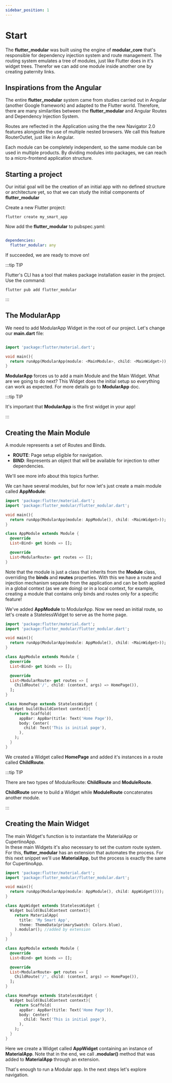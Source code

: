 ```yaml
---
sidebar_position: 1
---
```


# Start

The **flutter_modular** was built using the engine of **modular_core** that's responsible for dependency injection system and route management. The routing system emulates a tree of modules, just like Flutter does in it's widget trees. Therefor we can add one module inside another one by creating paternity links.

## Inspirations from the Angular

The entire **flutter_modular** system came from studies carried out in Angular (another Google framework) and adapted to the Flutter world. Therefore, there are many similarities between the **flutter_modular** and Angular Routes and Dependency Injection System.

Routes are reflected in the Application using the the new Navigator 2.0 features alongside the use of multiple nested browsers. We call this feature RouterOutlet, just like in Angular.

Each module can be completely independent, so the same module can be used in multiple products. By dividing modules into packages, we can reach to a micro-frontend application structure.


## Starting a project

Our initial goal will be the creation of an initial app with no defined structure or architecture yet, so that we can study the initial components of **flutter_modular**

Create a new Flutter project:
```
flutter create my_smart_app
```

Now add the **flutter_modular** to pubspec.yaml:
```yaml

dependencies:
  flutter_modular: any

```

If succeeded, we are ready to move on!

:::tip TIP

Flutter's CLI has a tool that makes package installation easier in the project. Use the command:

`flutter pub add flutter_modular`

:::

## The ModularApp

We need to add ModularApp Widget in the root of our project. Let's change our **main.dart** file:

```dart title="lib/main.dart"

import 'package:flutter/material.dart';

void main(){
  return runApp(ModularApp(module: <MainModule>, child: <MainWidget>));
}

```

**ModularApp** forces us to add a main Module and the Main Widget. What are we going to do next?
This Widget does the initial setup so everything can work as expected. For more details go to **ModularApp** doc.

:::tip TIP

It's important that **ModularApp** is the first widget in your app!

:::

## Creating the Main Module

A module represents a set of Routes and Binds.
- **ROUTE**: Page setup eligible for navigation.
- **BIND**: Represents an object that will be available for injection to other dependencies.

We'll see more info about this topics further.

We can have several modules, but for now let's just create a main module called **AppModule**:

```dart title="lib/main.dart" {8-16}
import 'package:flutter/material.dart';
import 'package:flutter_modular/flutter_modular.dart';

void main(){
  return runApp(ModularApp(module: AppModule(), child: <MainWidget>));
}

class AppModule extends Module {
  @override
  List<Bind> get binds => [];

  @override
  List<ModularRoute> get routes => [];
}
```

Note that the module is just a class that inherits from the **Module** class, overriding the **binds** and **routes** properties.
With this we have a route and injection mechanism separate from the application and can be both applied in a global context (as we are doing) or in a local context, for example, creating a module that contains only binds and routes only for a specific feature!

We've added **AppModule** to ModularApp. Now we need an initial route, so let's create a StatelessWidget to serve as the home page.

```dart title="lib/main.dart" {14,18-27}
import 'package:flutter/material.dart';
import 'package:flutter_modular/flutter_modular.dart';

void main(){
  return runApp(ModularApp(module: AppModule(), child: <MainWidget>));
}

class AppModule extends Module {
  @override
  List<Bind> get binds => [];

  @override
  List<ModularRoute> get routes => [
    ChildRoute('/', child: (context, args) => HomePage()),
  ];
}

class HomePage extends StatelessWidget {
  Widget build(BuildContext context){
    return Scaffold(
      appBar: AppBar(title: Text('Home Page')),
      body: Center(
        child: Text('This is initial page'),
      ),
    );
  }
}
```

We created a Widget called **HomePage** and added it's instances in a route called **ChildRoute**.

:::tip TIP

There are two types of ModularRoute: **ChildRoute** and **ModuleRoute**.

**ChildRoute** serve to build a Widget while **ModuleRoute** concatenates another module.

:::

## Creating the Main Widget

The main Widget's function is to instantiate the MaterialApp or CupertinoApp.   
In these main Widgets it's also necessary to set the custom route system. For this, **flutter_modular** has an extension that automates the process. For this next snippet we'll use **MaterialApp**, but the process is exactly the same for CupertinoApp.

```dart title="lib/main.dart" {8-15}
import 'package:flutter/material.dart';
import 'package:flutter_modular/flutter_modular.dart';

void main(){
  return runApp(ModularApp(module: AppModule(), child: AppWidget()));
}

class AppWidget extends StatelessWidget {
  Widget build(BuildContext context){
    return MaterialApp(
      title: 'My Smart App',
      theme: ThemeData(primarySwatch: Colors.blue),
    ).modular(); //added by extension 
  }
}

class AppModule extends Module {
  @override
  List<Bind> get binds => [];

  @override
  List<ModularRoute> get routes => [
    ChildRoute('/', child: (context, args) => HomePage()),
  ];
}

class HomePage extends StatelessWidget {
  Widget build(BuildContext context){
    return Scaffold(
      appBar: AppBar(title: Text('Home Page')),
      body: Center(
        child: Text('This is initial page'),
      ),
    );
  }
}
```

Here we create a Widget called **AppWidget** containing an instance of **MaterialApp**. Note that in the end, we call **.modular()** method that was added to **MaterialApp** through an extension.

That's enough to run a Modular app. In the next steps let's explore navigation.
